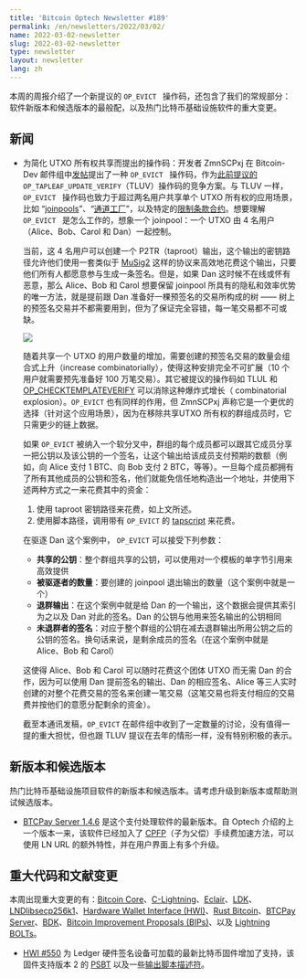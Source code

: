 ```yaml
---
title: 'Bitcoin Optech Newsletter #189'
permalink: /en/newsletters/2022/03/02/
name: 2022-03-02-newsletter
slug: 2022-03-02-newsletter
type: newsletter
layout: newsletter
lang: zh
---
```


本周的周报介绍了一个新提议的 `OP_EVICT ` 操作码，还包含了我们的常规部分：软件新版本和候选版本的最般配，以及热门比特币基础设施软件的重大变更。

## 新闻

- 为简化 UTXO 所有权共享而提出的操作码：开发者 ZmnSCPxj 在 Bitcoin-Dev 邮件组中[发帖][posted]提出了一种 `OP_EVICT ` 操作码，作为[此前提议的][previously proposed]  ` OP_TAPLEAF_UPDATE_VERIFY `（TLUV）操作码的竞争方案。与 TLUV 一样，`OP_EVICT ` 操作码也致力于超过两名用户共享单个 UTXO 所有权的应用场景，比如 “[joinpools][joinpools]”、“[通道工厂][channel factories]”，以及特定的[限制条款合约][covenants]。想要理解 `OP_EVICT ` 是怎么工作的，想象一个 joinpool：一个 UTXO 由 4 名用户（Alice、Bob、Carol 和 Dan）一起控制。

  当前，这 4 名用户可以创建一个 P2TR（taproot）输出，这个输出的密钥路径允许他们使用一套类似于 [MuSig2][MuSig2] 这样的协议来高效地花费这个输出，只要他们所有人都愿意参与生成一条签名。但是，如果 Dan 这时候不在线或怀有恶意，那么 Alice、Bob 和 Carol 想要保留 joinpool 所具有的隐私和效率优势的唯一方法，就是提前跟 Dan 准备好一棵预签名的交易所构成的树 —— 树上的预签名交易并不都需要用到，但为了保证完全容错，每一笔交易都不可或缺。

  ![](./Image/2022-03-combinatorial-txes.dot.png)

  随着共享一个 UTXO 的用户数量的增加，需要创建的预签名交易的数量会组合式上升（increase combinatorially），使得这种安排完全不可扩展（10 个用户就需要预先准备好 100 万笔交易）。其它被提议的操作码如 TLUL 和  [OP_CHECKTEMPLATEVERIFY][OP_CHECKTEMPLATEVERIFY] 可以消除这种爆炸式增长（ combinatorial explosion）。` OP_EVICT ` 也有同样的作用，但 ZmnSCPxj 声称它是一个更优的选择（针对这个应用场景），因为在移除共享UTXO 所有权的群组成员时，它只需更少的链上数据。

  如果 ` OP_EVICT ` 被纳入一个软分叉中，群组的每个成员都可以跟其它成员分享一把公钥以及该公钥的一个签名，让这个输出给该成员支付预期的数额（例如，向  Alice 支付 1 BTC、向 Bob 支付 2 BTC，等等）。一旦每个成员都拥有了所有其他成员的公钥和签名，他们就能免信任地构造出一个地址，并使用下述两种方式之一来花费其中的资金：

  1. 使用 taproot 密钥路径来花费，如上文所述。
  2. 使用脚本路径，调用带有 ` OP_EVICT `  的 [tapscript][tapscript] 来花费。

  在驱逐 Dan 这个案例中， ` OP_EVICT ` 可以接受下列参数：

  - **共享的公钥**：整个群组共享的公钥，可以使用对一个模板的单字节引用来高效提供
  - **被驱逐者的数量**：要创建的 joinpool 退出输出的数量（这个案例中就是一个）
  - **退群输出**：在这个案例中就是给 Dan 的一个输出，这个数据会提供其索引为之以及 Dan 对此的签名。Dan 的公钥与他用来签名输出的公钥相同
  - **未退群者的签名**：对应于整个群组的公钥在减去退群输出所用公钥之后的公钥的签名。换句话来说，是剩余成员的签名（在这个案例中就是 Alice、Bob 和 Carol）

  这使得 Alice、Bob 和 Carol 可以随时花费这个团体 UTXO 而无需 Dan 的合作，因为可以使用 Dan 提前签名的输出、Dan 的相应签名、Alice 等三人实时创建的对整个花费交易的签名来创建一笔交易（这笔交易也将支付相应的交易费并按他们的意愿分配剩余的资金）。

  截至本通讯发稿，` OP_EVICT ` 在邮件组中收到了一定数量的讨论，没有值得一提的重大担忧，但也跟 TLUV 提议在去年的情形一样，没有特别积极的表示。

## 新版本和候选版本

热门比特币基础设施项目软件的新版本和候选版本。请考虑升级到新版本或帮助测试候选版本。

- [BTCPay Server 1.4.6][BTCPay Server 1.4.6] 是这个支付处理软件的最新版本。自 Optech 介绍的上一个版本一来，该软件已经加入了 [CPFP][CPFP]（子为父偿）手续费加速方法，可以使用 LN URL 的额外特性，并在用户界面上有多个升级。

## 重大代码和文献变更

本周出现重大变更的有：[Bitcoin Core][Bitcoin Core]、[C-Lightning][C-Lightning]、[Eclair][Eclair]、[LDK][LDK]、[LND][LND][libsecp256k1][libsecp256k1]、[Hardware Wallet Interface (HWI)][Hardware Wallet Interface (HWI)]、[Rust Bitcoin][Rust Bitcoin]、[BTCPay Server][BTCPay Server]、[BDK][BDK]、[Bitcoin Improvement Proposals (BIPs)][Bitcoin Improvement Proposals (BIPs)]、以及 [Lightning BOLTs][Lightning BOLTs]。

- [HWI #550][HWI #550] 为 Ledger 硬件签名设备可加载的最新比特币固件增加了支持，该固件支持版本 2 的 [PSBT][PSBT] 以及一些[输出脚本描述符][output script descriptors]。



[posted]:https://lists.linuxfoundation.org/pipermail/bitcoin-dev/2022-February/019926.html

[previously proposed]:https://bitcoinops.org/en/newsletters/2021/09/15/#covenant-opcode-proposal

[joinpools]:https://bitcoinops.org/en/topics/joinpools/

[channel factories]:https://bitcoinops.org/en/topics/channel-factories/

[covenants]:https://bitcoinops.org/en/topics/covenants/

[MuSig2]:https://bitcoinops.org/en/topics/musig/

[OP_CHECKTEMPLATEVERIFY]:https://bitcoinops.org/en/topics/op_checktemplateverify/

[tapscript]:https://bitcoinops.org/en/topics/tapscript/

[BTCPay Server 1.4.6]:https://github.com/btcpayserver/btcpayserver/releases/tag/v1.4.6

[CPFP]:https://bitcoinops.org/en/topics/cpfp/

[Bitcoin Core]:https://github.com/bitcoin/bitcoin

[C-Lightning]:https://github.com/ElementsProject/lightning

[Eclair]:https://github.com/ACINQ/eclair

[LDK]:https://github.com/lightningdevkit/rust-lightning

[LND]:https://github.com/lightningnetwork/lnd/

[libsecp256k1]:https://github.com/bitcoin-core/secp256k1

[Hardware Wallet Interface (HWI)]:https://github.com/bitcoin-core/HWI

[Rust Bitcoin]:https://github.com/rust-bitcoin/rust-bitcoin

[BTCPay Server]:https://github.com/btcpayserver/btcpayserver/

[BDK]:https://github.com/bitcoindevkit/bdk

[Bitcoin Improvement Proposals (BIPs)]:https://github.com/bitcoin/bips/

[Lightning BOLTs]:https://github.com/lightning/bolts

[HWI #550]:https://github.com/bitcoin-core/HWI/issues/550

[PSBT]:https://bitcoinops.org/en/topics/psbt/

[output script descriptors]:https://bitcoinops.org/en/topics/output-script-descriptors/

